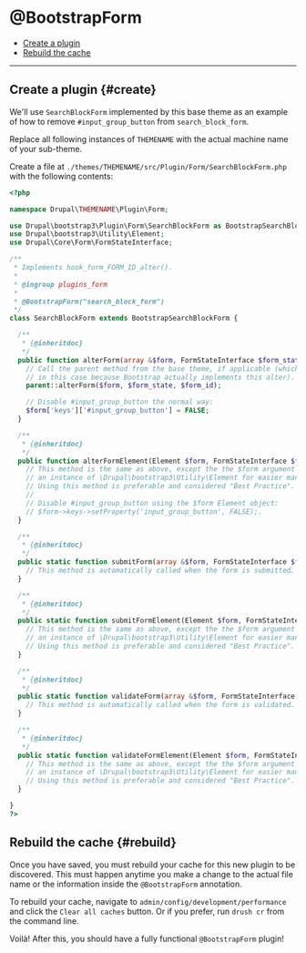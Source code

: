 <!-- @file Documentation for the @BootstrapForm annotated discovery plugin. -->
<!-- @defgroup -->
<!-- @ingroup -->
# @BootstrapForm

- [Create a plugin](#create)
- [Rebuild the cache](#rebuild)

---

## Create a plugin {#create}

We'll use `SearchBlockForm` implemented by this base theme as an example of
how to remove `#input_group_button` from `search_block_form`.

Replace all following instances of `THEMENAME` with the actual machine name of
your sub-theme.

Create a file at `./themes/THEMENAME/src/Plugin/Form/SearchBlockForm.php` with the
following contents:

```php
<?php

namespace Drupal\THEMENAME\Plugin\Form;

use Drupal\bootstrap3\Plugin\Form\SearchBlockForm as BootstrapSearchBlockForm;
use Drupal\bootstrap3\Utility\Element;
use Drupal\Core\Form\FormStateInterface;

/**
 * Implements hook_form_FORM_ID_alter().
 *
 * @ingroup plugins_form
 *
 * @BootstrapForm("search_block_form")
 */
class SearchBlockForm extends BootstrapSearchBlockForm {

  /**
   * {@inheritdoc}
   */
  public function alterForm(array &$form, FormStateInterface $form_state, $form_id = NULL) {
    // Call the parent method from the base theme, if applicable (which it is
    // in this case because Bootstrap actually implements this alter).
    parent::alterForm($form, $form_state, $form_id);

    // Disable #input_group_button the normal way:
    $form['keys']['#input_group_button'] = FALSE;
  }

  /**
   * {@inheritdoc}
   */
  public function alterFormElement(Element $form, FormStateInterface $form_state, $form_id = NULL) {
    // This method is the same as above, except the the $form argument passed is
    // an instance of \Drupal\bootstrap3\Utility\Element for easier manipulation.
    // Using this method is preferable and considered "Best Practice".
    //
    // Disable #input_group_button using the $form Element object:
    // $form->keys->setProperty('input_group_button', FALSE);.
  }

  /**
   * {@inheritdoc}
   */
  public static function submitForm(array &$form, FormStateInterface $form_state) {
    // This method is automatically called when the form is submitted.
  }

  /**
   * {@inheritdoc}
   */
  public static function submitFormElement(Element $form, FormStateInterface $form_state) {
    // This method is the same as above, except the the $form argument passed is
    // an instance of \Drupal\bootstrap3\Utility\Element for easier manipulation.
    // Using this method is preferable and considered "Best Practice".
  }

  /**
   * {@inheritdoc}
   */
  public static function validateForm(array &$form, FormStateInterface $form_state) {
    // This method is automatically called when the form is validated.
  }

  /**
   * {@inheritdoc}
   */
  public static function validateFormElement(Element $form, FormStateInterface $form_state) {
    // This method is the same as above, except the the $form argument passed is
    // an instance of \Drupal\bootstrap3\Utility\Element for easier manipulation.
    // Using this method is preferable and considered "Best Practice".
  }

}
?>
```

## Rebuild the cache {#rebuild}

Once you have saved, you must rebuild your cache for this new plugin to be
discovered. This must happen anytime you make a change to the actual file name
or the information inside the `@BootstrapForm` annotation.

To rebuild your cache, navigate to `admin/config/development/performance` and
click the `Clear all caches` button. Or if you prefer, run `drush cr` from the
command line.

Voilà! After this, you should have a fully functional `@BootstrapForm` plugin!
